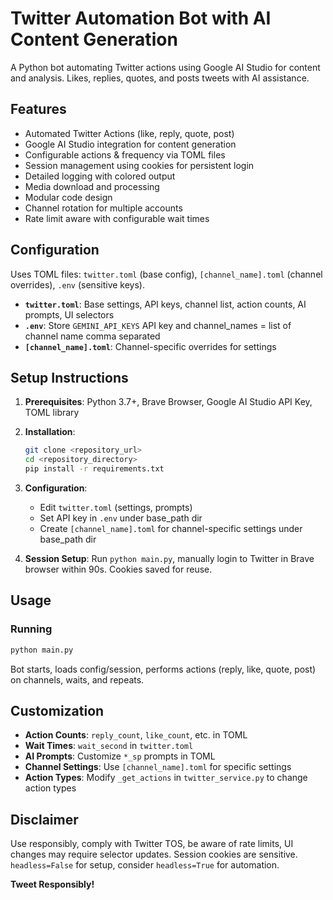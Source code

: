 # Twitter Automation Bot with AI Content Generation

A Python bot automating Twitter actions using Google AI Studio for content and analysis. Likes, replies, quotes, and posts tweets with AI assistance.

## Features

- Automated Twitter Actions (like, reply, quote, post)
- Google AI Studio integration for content generation
- Configurable actions & frequency via TOML files
- Session management using cookies for persistent login
- Detailed logging with colored output
- Media download and processing
- Modular code design
- Channel rotation for multiple accounts
- Rate limit aware with configurable wait times

## Configuration

Uses TOML files: `twitter.toml` (base config), `[channel_name].toml` (channel overrides), `.env` (sensitive keys).

- **`twitter.toml`**: Base settings, API keys, channel list, action counts, AI prompts, UI selectors
- **`.env`**: Store `GEMINI_API_KEYS` API key and channel_names = list of channel name comma separated
- **`[channel_name].toml`**: Channel-specific overrides for settings

## Setup Instructions

1. **Prerequisites**: Python 3.7+, Brave Browser, Google AI Studio API Key, TOML library

2. **Installation**:
   ```bash
   git clone <repository_url>
   cd <repository_directory>
   pip install -r requirements.txt
   ```

3. **Configuration**:
   - Edit `twitter.toml` (settings, prompts)
   - Set API key in `.env` under base_path dir
   - Create `[channel_name].toml` for channel-specific settings under base_path dir

4. **Session Setup**: Run `python main.py`, manually login to Twitter in Brave browser within 90s. Cookies saved for reuse.

## Usage

### Running

```bash
python main.py
```

Bot starts, loads config/session, performs actions (reply, like, quote, post) on channels, waits, and repeats.

## Customization

- **Action Counts**: `reply_count`, `like_count`, etc. in TOML
- **Wait Times**: `wait_second` in `twitter.toml`
- **AI Prompts**: Customize `*_sp` prompts in TOML
- **Channel Settings**: Use `[channel_name].toml` for specific settings
- **Action Types**: Modify `_get_actions` in `twitter_service.py` to change action types


## Disclaimer

Use responsibly, comply with Twitter TOS, be aware of rate limits, UI changes may require selector updates. Session cookies are sensitive. `headless=False` for setup, consider `headless=True` for automation.

**Tweet Responsibly!**
